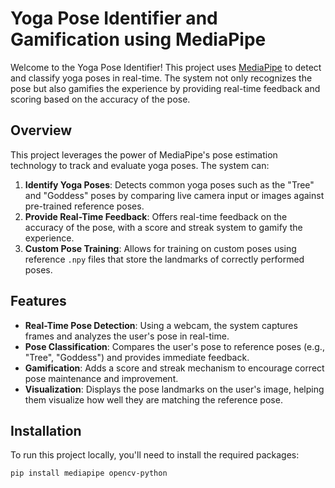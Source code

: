 # Yoga Pose Identifier and Gamification using MediaPipe

Welcome to the Yoga Pose Identifier! This project uses [MediaPipe](https://mediapipe.dev/) to detect and classify yoga poses in real-time. The system not only recognizes the pose but also gamifies the experience by providing real-time feedback and scoring based on the accuracy of the pose.

## Overview

This project leverages the power of MediaPipe's pose estimation technology to track and evaluate yoga poses. The system can:

1. **Identify Yoga Poses**: Detects common yoga poses such as the "Tree" and "Goddess" poses by comparing live camera input or images against pre-trained reference poses.
2. **Provide Real-Time Feedback**: Offers real-time feedback on the accuracy of the pose, with a score and streak system to gamify the experience.
3. **Custom Pose Training**: Allows for training on custom poses using reference `.npy` files that store the landmarks of correctly performed poses.

## Features

- **Real-Time Pose Detection**: Using a webcam, the system captures frames and analyzes the user's pose in real-time.
- **Pose Classification**: Compares the user's pose to reference poses (e.g., "Tree", "Goddess") and provides immediate feedback.
- **Gamification**: Adds a score and streak mechanism to encourage correct pose maintenance and improvement.
- **Visualization**: Displays the pose landmarks on the user's image, helping them visualize how well they are matching the reference pose.

## Installation

To run this project locally, you'll need to install the required packages:

```bash
pip install mediapipe opencv-python
